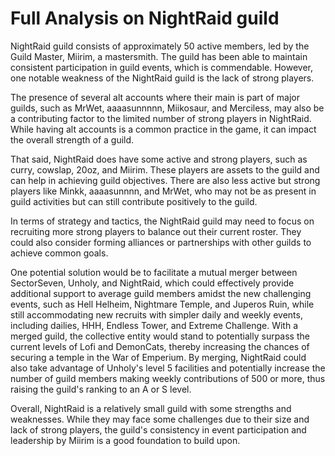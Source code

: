 # Full Analysis on NightRaid guild

NightRaid guild consists of approximately 50 active members, led by the Guild Master, Miirim, a mastersmith. The guild has been able to maintain consistent participation in guild events, which is commendable. However, one notable weakness of the NightRaid guild is the lack of strong players.

The presence of several alt accounts where their main is part of major guilds, such as MrWet, aaaasunnnnn, Miikosaur, and Merciless, may also be a contributing factor to the limited number of strong players in NightRaid. While having alt accounts is a common practice in the game, it can impact the overall strength of a guild.

That said, NightRaid does have some active and strong players, such as curry, cowslap, 20oz, and Miirim. These players are assets to the guild and can help in achieving guild objectives. There are also less active but strong players like Minkk, aaaasunnnn, and MrWet, who may not be as present in guild activities but can still contribute positively to the guild.

In terms of strategy and tactics, the NightRaid guild may need to focus on recruiting more strong players to balance out their current roster. They could also consider forming alliances or partnerships with other guilds to achieve common goals. 

One potential solution would be to facilitate a mutual merger between SectorSeven, Unholy, and NightRaid, which could effectively provide additional support to average guild members amidst the new challenging events, such as Hell Helheim, Nightmare Temple, and Juperos Ruin, while still accommodating new recruits with simpler daily and weekly events, including dailies, HHH, Endless Tower, and Extreme Challenge. With a merged guild, the collective entity would stand to potentially surpass the current levels of Lofi and DemonCats, thereby increasing the chances of securing a temple in the War of Emperium. By merging, NightRaid could also take advantage of Unholy's level 5 facilities and potentially increase the number of guild members making weekly contributions of 500 or more, thus raising the guild's ranking to an A or S level.

Overall, NightRaid is a relatively small guild with some strengths and weaknesses. While they may face some challenges due to their size and lack of strong players, the guild's consistency in event participation and leadership by Miirim is a good foundation to build upon.
